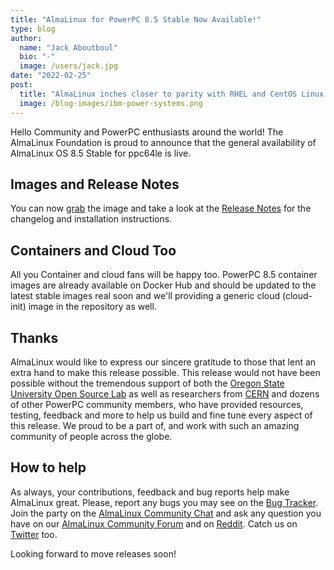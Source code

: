 ```yaml
---
title: "AlmaLinux for PowerPC 8.5 Stable Now Available!"
type: blog
author:
  name: "Jack Aboutboul"
  bio: "-"
  image: /users/jack.jpg
date: "2022-02-25"
post:
  title: "AlmaLinux inches closer to parity with RHEL and CentOS Linux with support for the ppc64le architecture."
  image: /blog-images/ibm-power-systems.png
---
```


Hello Сommunity and PowerPC enthusiasts around the world! The AlmaLinux Foundation is proud to announce that the general availability of AlmaLinux OS 8.5 Stable for ppc64le is live.

## Images and Release Notes

You can now [grab](https://repo.almalinux.org/almalinux/8.5/isos/ppc64le/) the image and take a look at the [Release Notes](https://wiki.almalinux.org/release-notes/8.5-ppc.html) for the changelog and installation instructions.

## Containers and Cloud Too

All you Container and cloud fans will be happy too. PowerPC 8.5 container images are already available on Docker Hub and should be updated to the latest stable images real soon and we'll providing a generic cloud (cloud-init) image in the repository as well.

## Thanks

AlmaLinux would like to express our sincere gratitude to those that lent an extra hand to make this release possible. This release would not have been possible without the tremendous support of both the [Oregon State University Open Source Lab](https://osuosl.org/) as well as researchers from [CERN](https://home.cern/) and dozens of other PowerPC community members, who have provided resources, testing, feedback and more to help us build and fine tune every aspect of this release. We proud to be a part of, and work with such an amazing community of people across the globe.

## How to help

As always, your contributions, feedback and bug reports help make AlmaLinux great. Please, report any bugs you may see on the [Bug Tracker](https://bugs.almalinux.org/). Join the party on the [AlmaLinux Community Chat](https://chat.almalinux.org/) and ask any question you have on our [AlmaLinux Community Forum](https://forums.almalinux.org/) and on [Reddit](https://reddit.com/r/almalinux). Catch us on [Twitter](https://twitter.com/almalinux) too.

Looking forward to move releases soon!
